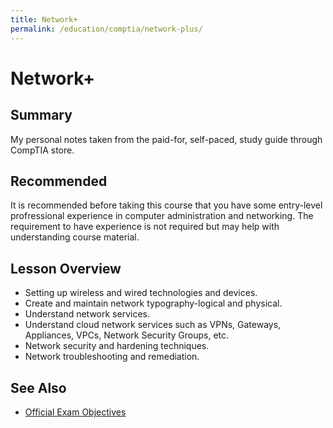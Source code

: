 ```yaml
---
title: Network+
permalink: /education/comptia/network-plus/
---
```


# Network+

## Summary

My personal notes taken from the paid-for, self-paced, study guide through CompTIA store.

## Recommended

It is recommended before taking this course that you have some entry-level profressional experience in computer administration and networking. The requirement to have experience is not required but may help with understanding course material.

## Lesson Overview

- Setting up wireless and wired technologies and devices.
- Create and maintain network typography-logical and physical.
- Understand network services.
- Understand cloud network services such as VPNs, Gateways, Appliances, VPCs, Network Security Groups, etc.
- Network security and hardening techniques.
- Network troubleshooting and remediation.

## See Also

- [Official Exam Objectives](https://www.comptia.org/training/resources/exam-objectives)
